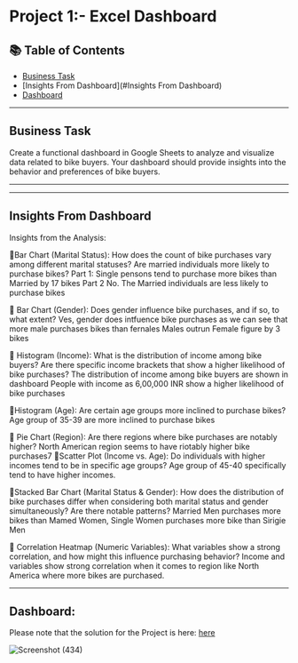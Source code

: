 # Project 1:- Excel Dashboard
## 📚 Table of Contents
- [Business Task](#business-task)
- [Insights From Dashboard](#Insights From Dashboard)
- [Dashboard](#dashboard)

***

## Business Task
Create a functional dashboard in Google Sheets to analyze and visualize data related to bike buyers. Your dashboard should provide insights into the behavior and preferences of bike buyers.
***
***
## Insights From Dashboard
Insights from the Analysis:

Bar Chart (Marital Status):
How does the count of bike purchases vary among different marital statuses? Are married individuals more likely to purchase bikes?
Part 1: Single pensons tend to purchase more bikes than Married by 17 bikes
Part 2 No. The Married individuals are less likely to purchase bikes

 Bar Chart (Gender):
Does gender influence bike purchases, and if so, to what extent?
Ves, gender does intfuence bike purchases as we can see that more male purchases bikes than fernales Males outrun Female figure by 3 bikes

 Histogram (Income):
What is the distribution of income among bike buyers? Are there specific income brackets that show a higher likelihood of bike purchases?
The distribution of income among bike buyers are shown in dashboard People with income as 6,00,000 INR show a higher likelihood of bike purchases

Histogram (Age):
Are certain age groups more inclined to purchase bikes?
Age group of 35-39 are more inclined to purchase bikes

  Pie Chart (Region):
Are there regions where bike purchases are notably higher?
North American region seems to have riotably higher bike purchases7 
Scatter Plot (Income vs. Age):
Do individuals with higher incomes tend to be in specific age groups?
Age group of 45-40 specifically tend to have higher incomes.

Stacked Bar Chart (Marital Status & Gender):
How does the distribution of bike purchases differ when considering both marital status and gender simultaneously? Are there notable patterns?
Married Men purchases more bikes than Mamed Women, Single Women purchases more bike than Sirigie Men

 Correlation Heatmap (Numeric Variables):
What variables show a strong correlation, and how might this influence purchasing behavior?
Income and variables show strong correlation when it comes to region like North America where more bikes are purchased.

***
## Dashboard:
Please note that the solution for the Project is here: [here](https://docs.google.com/spreadsheets/d/1rwvpJPQUQsXfROwjD26ykRWgOdwOqvj3dhl7Ow0T4AQ/edit#gid=1533418178)

 ![Screenshot (434)](https://github.com/radhika456/Prepinsta-Winter-Internship---Data-Analytics/assets/101452661/af9ab810-8db9-4a96-8ff0-d04da34e9331)


